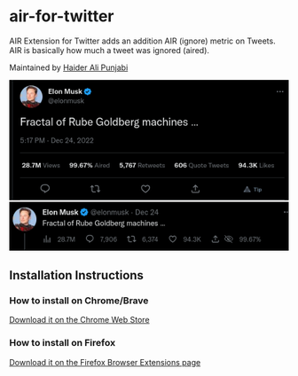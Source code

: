# air-for-twitter

AIR Extension for Twitter adds an addition AIR (ignore) metric on Tweets. AIR is basically how much a tweet was ignored (aired).

Maintained by [Haider Ali Punjabi](https://twitter.com/HAliPunjabi)

![Some tweets](./.github/example.png)
![Some tweets](./.github/example1.png)

## Installation Instructions

### How to install on Chrome/Brave

[Download it on the Chrome Web Store](https://chrome.google.com/webstore/detail/air-percentage-for-twitte/jebbdmfddjkkfkaijbghdbnnemdenopp?hl=en&authuser=0)

### How to install on Firefox

[Download it on the Firefox Browser Extensions page](https://addons.mozilla.org/en-GB/firefox/addon/air-percentage-for-twitter/)
